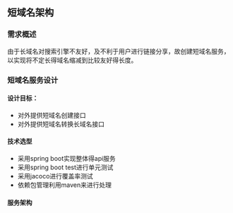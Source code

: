 ## 短域名架构
### 需求概述
由于长域名对搜索引擎不友好，及不利于用户进行链接分享，故创建短域名服务，以实现将不定长得域名缩减到比较友好得长度。
### 短域名服务设计
#### 设计目标：
+ 对外提供短域名创建接口
+ 对外提供短域名转换长域名接口
#### 技术选型
+ 采用spring boot实现整体得api服务
+ 采用spring boot test进行单元测试
+ 采用jacoco进行覆盖率测试
+ 依赖包管理利用maven来进行处理
#### 服务架构




